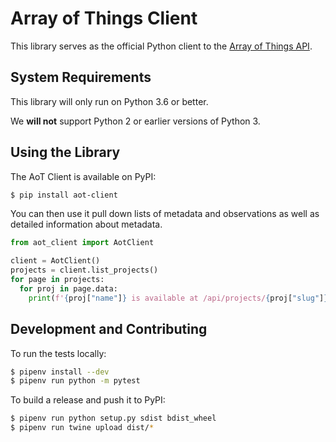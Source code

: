 # Array of Things Client

This library serves as the official Python client to the [Array of Things API](https://api.arrayofthings.org/).

## System Requirements

This library will only run on Python 3.6 or better.

We __will not__ support Python 2 or earlier versions of Python 3.

## Using the Library

The AoT Client is available on PyPI:

```bash
$ pip install aot-client
```

You can then use it pull down lists of metadata and observations
as well as detailed information about metadata.

```python
from aot_client import AotClient

client = AotClient()
projects = client.list_projects()
for page in projects:
  for proj in page.data:
    print(f'{proj["name"]} is available at /api/projects/{proj["slug"]}')
```

## Development and Contributing

To run the tests locally:

```bash
$ pipenv install --dev
$ pipenv run python -m pytest
```

To build a release and push it to PyPI:

```bash
$ pipenv run python setup.py sdist bdist_wheel
$ pipenv run twine upload dist/*
```
